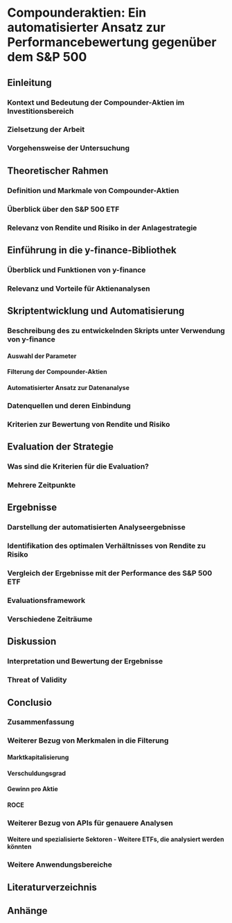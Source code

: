# Compounderaktien: Ein automatisierter Ansatz zur Performancebewertung gegenüber dem S&P 500

## Einleitung
### Kontext und Bedeutung der Compounder-Aktien im Investitionsbereich
### Zielsetzung der Arbeit
### Vorgehensweise der Untersuchung
## Theoretischer Rahmen
### Definition und Markmale von Compounder-Aktien
### Überblick über den S&P 500 ETF
### Relevanz von Rendite und Risiko in der Anlagestrategie
## Einführung in die y-finance-Bibliothek
### Überblick und Funktionen von y-finance
### Relevanz und Vorteile für Aktienanalysen
## Skriptentwicklung und Automatisierung
### Beschreibung des zu entwickelnden Skripts unter Verwendung von y-finance
#### Auswahl der Parameter
#### Filterung der Compounder-Aktien
#### Automatisierter Ansatz zur Datenanalyse
### Datenquellen und deren Einbindung
### Kriterien zur Bewertung von Rendite und Risiko
## Evaluation der Strategie
### Was sind die Kriterien für die Evaluation?
### Mehrere Zeitpunkte
## Ergebnisse
### Darstellung der automatisierten Analyseergebnisse
### Identifikation des optimalen Verhältnisses von Rendite zu Risiko
### Vergleich der Ergebnisse mit der Performance des S&P 500 ETF
### Evaluationsframework
### Verschiedene Zeiträume
## Diskussion
### Interpretation und Bewertung der Ergebnisse
### Threat of Validity
## Conclusio
### Zusammenfassung
### Weiterer Bezug von Merkmalen in die Filterung
#### Marktkapitalisierung
#### Verschuldungsgrad
#### Gewinn pro Aktie
#### ROCE
### Weiterer Bezug von APIs für genauere Analysen
#### Weitere und spezialisierte Sektoren - Weitere ETFs, die analysiert werden könnten
### Weitere Anwendungsbereiche
## Literaturverzeichnis
## Anhänge
